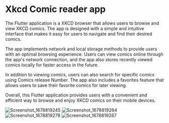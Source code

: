 # Xkcd Comic reader app

The Flutter application is a XKCD browser that allows users to browse and view XKCD comics. The app is designed with a simple and intuitive interface that makes it easy for users to navigate and find their desired comics.

The app implements network and local storage methods to provide users with an optimal browsing experience. Users can view comics online through the app's network connection, and the app also stores recently viewed comics locally for faster access in the future.

In addition to viewing comics, users can also search for specific comics using Comics release Number. The app also includes a favorites feature that allows users to save their favorite comics for later viewing.

Overall, this Flutter application provides users with a convenient and efficient way to browse and enjoy XKCD comics on their mobile devices.

![Screenshot_1678819245](https://user-images.githubusercontent.com/105553867/225105835-1fae83fa-281d-4aea-9c78-42f6cf3e5501.png)
![Screenshot_1678819264](https://user-images.githubusercontent.com/105553867/225105847-a7de182c-bf09-439b-8b49-b42d576e8dc9.png)
![Screenshot_1678819278](https://user-images.githubusercontent.com/105553867/225105860-98c2dafb-6278-4602-87dd-0ccd8202cbd4.png)
![Screenshot_1678819287](https://user-images.githubusercontent.com/105553867/225105869-872bc29c-a954-4dd0-899c-7960e66a359b.png)

